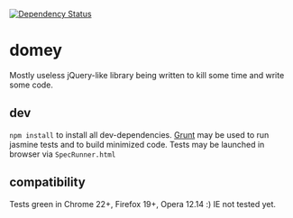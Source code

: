 [![Dependency Status](https://gemnasium.com/cy6erskunk/domey.png)](https://gemnasium.com/cy6erskunk/domey)

# domey
Mostly useless jQuery-like library being written to kill some time and write some code.

## dev
`npm install` to install all dev-dependencies.
[Grunt](http://gruntjs.com) may be used to run jasmine tests and to build minimized code.
Tests may be launched in browser via `SpecRunner.html`

## compatibility
Tests green in Chrome 22+, Firefox 19+, Opera 12.14 :)
IE not tested yet.
